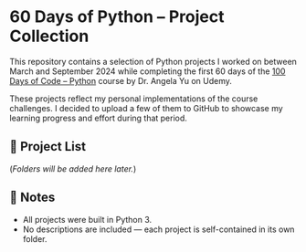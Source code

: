 # 60 Days of Python – Project Collection

This repository contains a selection of Python projects I worked on between March and September 2024 while completing the first 60 days of the [100 Days of Code – Python](https://www.udemy.com/course/100-days-of-code/) course by Dr. Angela Yu on Udemy.

These projects reflect my personal implementations of the course challenges. I decided to upload a few of them to GitHub to showcase my learning progress and effort during that period.

## 📁 Project List

(*Folders will be added here later.*)

## 📌 Notes

- All projects were built in Python 3.
- No descriptions are included — each project is self-contained in its own folder.
